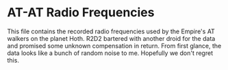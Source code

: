 # AT-AT Radio Frequencies

This file contains the recorded radio frequencies used by the Empire's AT walkers on the planet Hoth. R2D2 bartered with another droid for the data and promised some unknown compensation in return. From first glance, the data looks like a bunch of random noise to me. Hopefully we don't regret this. 

